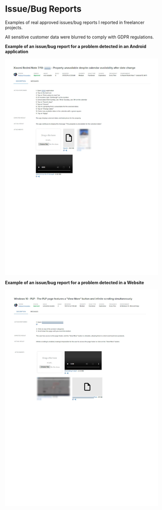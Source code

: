 # Issue/Bug Reports

Examples of real approved issues/bug reports I reported in freelancer projects. 

All sensitive customer data were blurred to comply with GDPR regulations.




**Example of an issue/bug report for a problem detected in an Android application**<br/>

![alt text](https://github.com/fpfernandes/Issue-Bug-report/blob/main/example_bug_android.jpg)

**Example of an issue/bug report for a problem detected in a Website**<br/>

![alt text](https://github.com/fpfernandes/Issue-Bug-report/blob/main/example_bug_windows.jpg)
